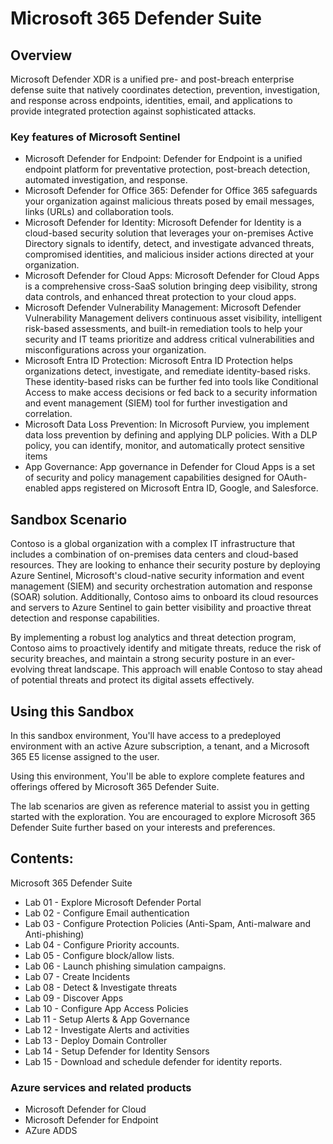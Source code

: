 # Microsoft 365 Defender Suite

## Overview

Microsoft Defender XDR is a unified pre- and post-breach enterprise defense suite that natively coordinates detection, prevention, investigation, and response across endpoints, identities, email, and applications to provide integrated protection against sophisticated attacks.


### Key features of Microsoft Sentinel

- Microsoft Defender for Endpoint: Defender for Endpoint is a unified endpoint platform for preventative protection, post-breach detection, automated investigation, and response.
- Microsoft Defender for Office 365: Defender for Office 365 safeguards your organization against malicious threats posed by email messages, links (URLs) and collaboration tools.
- Microsoft Defender for Identity: Microsoft Defender for Identity is a cloud-based security solution that leverages your on-premises Active Directory signals to identify, detect, and investigate advanced threats, compromised identities, and malicious insider actions directed at your organization.
- Microsoft Defender for Cloud Apps: Microsoft Defender for Cloud Apps is a comprehensive cross-SaaS solution bringing deep visibility, strong data controls, and enhanced threat protection to your cloud apps.
- Microsoft Defender Vulnerability Management: Microsoft Defender Vulnerability Management delivers continuous asset visibility, intelligent risk-based assessments, and built-in remediation tools to help your security and IT teams prioritize and address critical vulnerabilities and misconfigurations across your organization.
- Microsoft Entra ID Protection: Microsoft Entra ID Protection helps organizations detect, investigate, and remediate identity-based risks. These identity-based risks can be further fed into tools like Conditional Access to make access decisions or fed back to a security information and event management (SIEM) tool for further investigation and correlation.
- Microsoft Data Loss Prevention: In Microsoft Purview, you implement data loss prevention by defining and applying DLP policies. With a DLP policy, you can identify, monitor, and automatically protect sensitive items
- App Governance: App governance in Defender for Cloud Apps is a set of security and policy management capabilities designed for OAuth-enabled apps registered on Microsoft Entra ID, Google, and Salesforce.

## Sandbox Scenario
Contoso is a global organization with a complex IT infrastructure that includes a combination of on-premises data centers and cloud-based resources. They are looking to enhance their security posture by deploying Azure Sentinel, Microsoft's cloud-native security information and event management (SIEM) and security orchestration automation and response (SOAR) solution. Additionally, Contoso aims to onboard its cloud resources and servers to Azure Sentinel to gain better visibility and proactive threat detection and response capabilities.

By implementing a robust log analytics and threat detection program, Contoso aims to proactively identify and mitigate threats, reduce the risk of security breaches, and maintain a strong security posture in an ever-evolving threat landscape. This approach will enable Contoso to stay ahead of potential threats and protect its digital assets effectively.

## Using this Sandbox

In this sandbox environment, You'll have access to a predeployed environment with an active Azure subscription, a tenant, and a Microsoft 365 E5 license assigned to the user. 

Using this environment, You'll be able to explore complete features and offerings offered by Microsoft 365 Defender Suite.

The lab scenarios are given as reference material to assist you in getting started with the exploration. You are encouraged to explore Microsoft 365 Defender Suite further based on your interests and preferences.

## Contents:

Microsoft 365 Defender Suite

- Lab 01 - Explore Microsoft Defender Portal 
- Lab 02 - Configure Email authentication
- Lab 03 - Configure Protection Policies (Anti-Spam, Anti-malware and Anti-phishing) 
- Lab 04 - Configure Priority accounts.  
- Lab 05 - Configure block/allow lists. 
- Lab 06 - Launch phishing simulation campaigns. 
- Lab 07 - Create Incidents 
- Lab 08 - Detect & Investigate threats
- Lab 09 - Discover Apps 
- Lab 10 - Configure App Access Policies 
- Lab 11 - Setup Alerts & App Governance 
- Lab 12 - Investigate Alerts and activities
- Lab 13 - Deploy Domain Controller 
- Lab 14 - Setup Defender for Identity Sensors 
- Lab 15 - Download and schedule defender for identity reports.

### Azure services and related products

- Microsoft Defender for Cloud
- Microsoft Defender for Endpoint
- AZure ADDS
